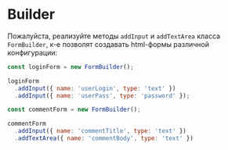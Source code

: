 # Builder

Пожалуйста, реализуйте методы `addInput` и `addTextArea` класса `FormBuilder`,
к-е позволят создавать html-формы различной конфигурации:

```js
const loginForm = new FormBuilder();

loginForm
  .addInput({ name: 'userLogin', type: 'text' })
  .addInput({ name: 'userPass', type: 'password' });

const commentForm = new FormBuilder();

commentForm
  .addInput({ name: 'commentTitle', type: 'text' })
  .addTextArea({ name: 'commentBody', type: 'text' })
```
